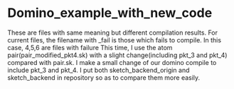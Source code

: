 # Domino_example_with_new_code
These are files with same meaning but different compilation results. For current files, the filename with _fail is those which fails to compile. In this case, 4,5,6 are files with failure
This time, I use the atom pair(pair_modified_pkt4.sk) with a slight change(including pkt_3 and pkt_4) compared with pair.sk. 
I make a small change of our domino compile to include pkt_3 and pkt_4. I put both sketch_backend_origin and sketch_backend in repository so as to compare them more easily.
